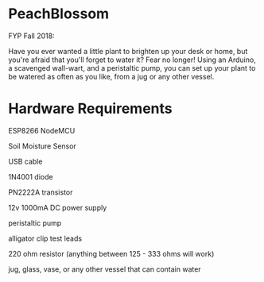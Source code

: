 # PeachBlossom
FYP Fall 2018:

Have you ever wanted a little plant to brighten up your desk or home, but you're afraid that you'll forget to water it? Fear no longer! Using an Arduino, a scavenged wall-wart, and a peristaltic pump, you can set up your plant to be watered as often as you like, from a jug or any other vessel. 

# Hardware Requirements

ESP8266 NodeMCU

Soil Moisture Sensor

USB cable 

1N4001 diode

PN2222A transistor 

12v 1000mA DC power supply 

peristaltic pump

alligator clip test leads 

220 ohm resistor (anything between 125 - 333 ohms will work) 

jug, glass, vase, or any other vessel that can contain water 



